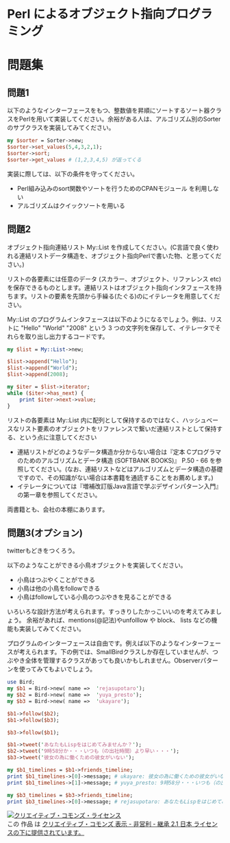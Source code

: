 # Perl によるオブジェクト指向プログラミング

# 問題集

## 問題1
以下のようなインターフェースをもつ、整数値を昇順にソートするソート器クラスをPerlを用いて実装してください。余裕がある人は、アルゴリズム別のSorterのサブクラスを実装してみてください。

``` perl
my $sorter = Sorter->new;
$sorter->set_values(5,4,3,2,1);
$sorter->sort;
$sorter->get_values # (1,2,3,4,5) が返ってくる
```

実装に際しては、以下の条件を守ってください。

* Perl組み込みのsort関数やソートを行うためのCPANモジュール を利用しない
* アルゴリズムはクイックソートを用いる

## 問題2
オブジェクト指向連結リスト My::List を作成してください。(C言語で良く使われる連結リストデータ構造を、オブジェクト指向Perlで書いた物、と思ってください。)

リストの各要素には任意のデータ (スカラー、オブジェクト、リファレンス etc) を保存できるものとします。連結リストはオブジェクト指向インタフェースを持ちます。リストの要素を先頭から手繰る(たぐる)のにイテレータを用意してください。

My::List のプログラムインタフェースは以下のようになるでしょう。例は、リストに "Hello" "World" "2008" という 3 つの文字列を保存して、イテレータでそれらを取り出し出力するコードです。

``` perl
my $list = My::List->new;

$list->append("Hello");
$list->append("World");
$list->append(2008);

my $iter = $list->iterator;
while ($iter->has_next) {
    print $iter->next->value;
}
```

リストの各要素は My::List 内に配列として保持するのではなく、ハッシュベースなリスト要素のオブジェクトをリファレンスで繋いだ連結リストとして保持する、という点に注意してください

* 連結リストがどのようなデータ構造か分からない場合は『定本 Cプログラマのためのアルゴリズムとデータ構造 (SOFTBANK BOOKS)』 P.50 - 66 を参照してください。(なお、連結リストなどはアルゴリズムとデータ構造の基礎ですので、その知識がない場合は本書籍を通読することをお薦めします。)
* イテレータについては『増補改訂版Java言語で学ぶデザインパターン入門』の第一章を参照してください。

両書籍とも、会社の本棚にあります。

## 問題3(オプション)
twitterもどきをつくろう。

以下のようなことができる小鳥オブジェクトを実装してください。

* 小鳥はつぶやくことができる
* 小鳥は他の小鳥をfollowできる
* 小鳥はfollowしている小鳥のつぶやきを見ることができる

いろいろな設計方法が考えられます。すっきりしたかっこいいのを考えてみましょう。
余裕があれば、mentions(@記法)やunfolllow や block、 lists などの機能も実装してみてください。

プログラムのインターフェースは自由です。例えば以下のようなインターフェースが考えられます。下の例では、SmallBirdクラスしか存在していませんが、つぶやき全体を管理するクラスがあっても良いかもしれません。Observerパターンを使ってみてもよいでしょう。

``` perl
use Bird;
my $b1 = Bird->new( name =>  'rejasupotaro');
my $b2 = Bird->new( name =>  'yuya_presto');
my $b3 = Bird->new( name =>  'ukayare');

$b1->follow($b2);
$b1->follow($b3);

$b3->follow($b1);

$b1->tweet('あなたもLispをはじめてみませんか？');
$b2->tweet('9時58分か・・・いつも（の出社時間）より早い・・・');
$b3->tweet('彼女の為に働くための彼女がいない');

my $b1_timelines = $b1->friends_timeline;
print $b1_timelines->[0]->message; # ukayare: 彼女の為に働くための彼女がいない
print $b1_timelines->[1]->message; # yuya_presto: 9時58分・・・いつも（の出社時間）より早い・・・

my $b3_timelines = $b3->friends_timeline;
print $b3_timelines->[0]->message; # rejasupotaro: あなたもLispをはじめてみませんか？
```

<a rel="license" href="http://creativecommons.org/licenses/by-nc-sa/2.1/jp/"><img alt="クリエイティブ・コモンズ・ライセンス" style="border-width:0" src="http://i.creativecommons.org/l/by-nc-sa/2.1/jp/88x31.png" /></a><br />この 作品 は <a rel="license" href="http://creativecommons.org/licenses/by-nc-sa/2.1/jp/">クリエイティブ・コモンズ 表示 - 非営利 - 継承 2.1 日本 ライセンスの下に提供されています。</a>
